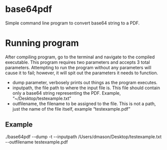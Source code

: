 # base64pdf
Simple command line program to convert base64 string to a PDF.

# Running program
After compiling program, go to the terminal and navigate to the compiled executable.  This program requires two parameters and accepts 3 total parameters. Attempting to run the program without any parameters will cause it to fail; however, it will spit out the parameters it needs to function.

- dump parameter, verbosely prints out things as the program executes.
- inputpath, the file path to where the input file is. This file should contain only a base64 string representing the PDF. Example, “\~/Desktop/testexample.txt”
- outfilename, the filename to be assigned to the file. This is not a path, just the name of the file itself, example “testexample.pdf”

## Example
./base64pdf --dump -t --inputpath /Users/dmason/Desktop/testexample.txt --outfilename testexample.pdf
